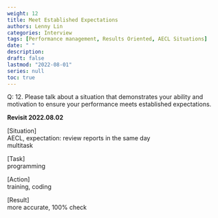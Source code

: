 ```yaml
---
weight: 12
title: Meet Established Expectations
authors: Lenny Lin
categories: Interview
tags: [Performance management, Results Oriented, AECL Situations]
date: " "
description: 
draft: false
lastmod: "2022-08-01"
series: null
toc: true
---
```



Q: 12.  Please talk about a situation that demonstrates your ability and motivation to ensure your performance meets established expectations.

**Revisit 2022.08.02** 

[Situation]  
AECL, expectation:  review reports in the same day  
multitask

[Task]  
programming

[Action]  
training, coding  

[Result]  
more accurate, 100% check
